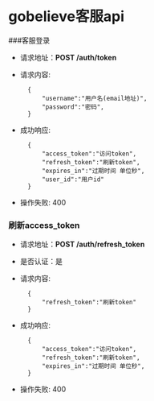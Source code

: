 gobelieve客服api
===============



###客服登录
- 请求地址：**POST /auth/token**
- 请求内容:

        {
            "username":"用户名(email地址)",
            "password":"密码",
        }
        
- 成功响应:

		{
            "access_token":"访问token",
            "refresh_token":"刷新token",
            "expires_in":"过期时间 单位秒",
            "user_id":"用户id"
		}

- 操作失败:
  400



### 刷新access_token
- 请求地址：**POST /auth/refresh_token**
- 是否认证：是
- 请求内容:

        {
            "refresh_token":"刷新token"
        }
    
- 成功响应:

		{
			"access_token":"访问token",
			"refresh_token":"刷新token",
			"expires_in":"过期时间 单位秒",
		}

- 操作失败:
  400
